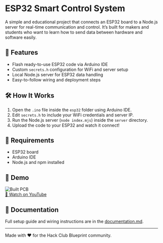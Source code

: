 # ESP32 Smart Control System

A simple and educational project that connects an ESP32 board to a Node.js server for real-time communication and control. It’s built for makers and students who want to learn how to send data between hardware and software easily.

## 🚀 Features
- Flash ready-to-use ESP32 code via Arduino IDE  
- Custom `secrets.h` configuration for WiFi and server setup  
- Local Node.js server for ESP32 data handling  
- Easy-to-follow wiring and deployment steps  

## 🛠️ How It Works
1. Open the `.ino` file inside the `esp32` folder using Arduino IDE.  
2. Edit `secrets.h` to include your WiFi credentials and server IP.  
3. Run the Node.js server (`node index.mjs`) inside the `server` directory.  
4. Upload the code to your ESP32 and watch it connect!  

## 🧰 Requirements
- ESP32 board  
- Arduino IDE  
- Node.js and npm installed  

## 📸 Demo
![Built PCB](./pcb/built.png)  
[🎥 Watch on YouTube](https://www.youtube.com/watch?v=Bicjxl4EcJg)

## 🧾 Documentation
Full setup guide and wiring instructions are in the [documentation.md](./documentation.md).

---

Made with ❤️ for the Hack Club Blueprint community.
